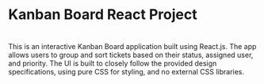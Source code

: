 <h1>Kanban Board React Project<h1></h1>
<p></p>This is an interactive Kanban Board application built using React.js. The app allows users to group and sort tickets based on their status, assigned user, and priority. The UI is built to closely follow the provided design specifications, using pure CSS for styling, and no external CSS libraries.<p/>
